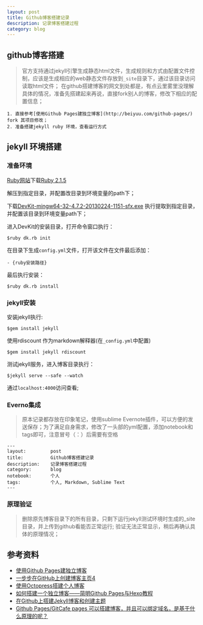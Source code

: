 ```yaml
---
layout: post
title: Github博客搭建记录
description: 记录博客搭建过程
category: blog
---
```


## github博客搭建

> 官方支持通过jekyll引擎生成静态html文件，生成规则和方式由配置文件控制，应该是生成相应的web静态文件存放到`_site`目录下，通过该目录访问读取html文件；
> 在github搭建博客的网文到处都是，有点云里雾里没理解具体的情况，准备先搭建起来再说，直接fork别人的博客，修改下相应的配置信息；

	1. 直接参考[使用Github Pages建独立博客](http://beiyuu.com/github-pages/) fork 其项目修改；
	2. 准备搭建jekyll ruby 环境，查看运行方式


## jekyll 环境搭建


### 准备环境

[Ruby网站](http://rubyinstaller.org/downloads/)下载[Ruby 2.1.5](http://dl.bintray.com/oneclick/rubyinstaller/ruby-2.1.5-i386-mingw32.7z?direct)

解压到指定目录，并配置改目录到环境变量的path下；

下载[DevKit-mingw64-32-4.7.2-20130224-1151-sfx.exe](http://cdn.rubyinstaller.org/archives/devkits/DevKit-mingw64-32-4.7.2-20130224-1151-sfx.exe)
执行提取到指定目录，并配置该目录到环境变量path下；

进入DevKit的安装目录，打开命令窗口执行：

	$ruby dk.rb init

在目录下生成`config.yml`文件，打开该文件在文件最后添加：

	- {ruby安装路径}

最后执行安装：
	
	$ruby dk.rb install


### jekyll安装

安装jekyll执行:

	$gem install jekyll

使用rdiscount 作为markdown解释器(在`_config.yml`中配置)

	$gem install jekyll rdiscount

测试jekyll服务，进入博客目录执行：
	
	$jekyll serve --safe --watch

通过`localhost:4000`访问查看;

### Everno集成

> 原本记录都存放在印象笔记，使用sublime Evernote插件，可以方便的发送保存；为了满足自身需求，修改了一头部的yml配置，添加notebook和tags即可，注意冒号（：）后需要有空格

	---
	layout: 		post
	title: 			Github博客搭建记录
	description: 	记录博客搭建过程
	category: 		blog
	notebook: 		个人
	tags: 			个人, Markdown, Sublime Text
	---
	

### 原理验证
> 删除原先博客目录下的所有目录，只剩下运行jekyll测试环境时生成的_site目录，并上传到github看能否正常运行;
> 验证无法正常显示，稍后再确认具体的原理情况；


## 参考资料

- [使用Github Pages建独立博客](http://beiyuu.com/github-pages/)
- [一步步在GitHub上创建博客主页4](http://www.pchou.info/web-build/2013/01/05/build-github-blog-page-04.html)
- [使用Octopress搭建个人博客](http://sonnewilling.com/blog/2013/11/14/shi-yong-octopressda-jian-ge-ren-bo-ke/)
- [如何搭建一个独立博客——简明Github Pages与Hexo教程](http://cnfeat.com/2014/05/10/2014-05-11-how-to-build-a-blog/)
- [在Github上搭建Jekyll博客和创建主题](http://yansu.org/2014/02/12/how-to-deploy-a-blog-on-github-by-jekyll.html)
- [Github Pages/GitCafe pages 可以搭建博客，并且可以绑定域名，是基于什么原理的呢？](http://www.zhihu.com/question/26609475)
